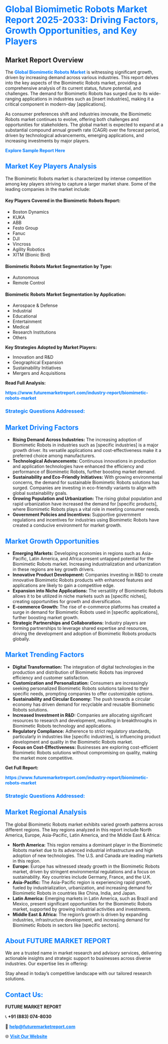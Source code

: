 <h1 style="color: #007BFF;">Global Biomimetic Robots Market Report 2025-2033: Driving Factors, Growth Opportunities, and Key Players</h1>

<section id="overview">
<h2>Market Report Overview</h2>
<p>The <a href="https://www.futuremarketreport.com/industry-report/biomimetic-robots-market" style="color: #007BFF; text-decoration: none;"><strong>Global Biomimetic Robots Market</strong></a> is witnessing significant growth, driven by increasing demand across various industries. This report delves into the key aspects of the Biomimetic Robots market, providing a comprehensive analysis of its current status, future potential, and challenges. The demand for Biomimetic Robots has surged due to its wide-ranging applications in industries such as [insert industries], making it a critical component in modern-day [applications].</p>
<p>As consumer preferences shift and industries innovate, the Biomimetic Robots market continues to evolve, offering both challenges and opportunities for stakeholders. The global market is expected to expand at a substantial compound annual growth rate (CAGR) over the forecast period, driven by technological advancements, emerging applications, and increasing investments by major players.</p>
</section>

<section id="overview">
<p><a href="https://www.futuremarketreport.com/request-sample/reportId=62238" style="color: #007BFF; text-decoration: none;"><strong>Explore Sample Report Here</strong></a></p>
</section>

<section id="key-players">
<h2 style="color: #007BFF;">Market Key Players Analysis</h2>
<p>The Biomimetic Robots market is characterized by intense competition among key players striving to capture a larger market share. Some of the leading companies in the market include:</p>
<h4>Key Players Covered in the Biomimetic Robots Report:</h4>
<ul><li>Boston Dynamics</li><li>KUKA</li><li>ABB</li><li>Festo Group</li><li>Fanuc</li><li>DJI</li><li>Vincross</li><li>Agility Robotics</li><li>XITM (Bionic Bird)</li></ul>
<h4>Biomimetic Robots Market Segmentation by Type:</h4>
<ul><li>Autonomous</li><li>Remote Control</li></ul>

<h4>Biomimetic Robots Market Segmentation by Application:</h4>
<ul><li>Aerospace &amp; Defense</li><li>Industrial</li><li>Educational</li><li>Entertainment</li><li>Medical</li><li>Research Institutions</li><li>Others</li></ul>
<p><strong>Key Strategies Adopted by Market Players:</strong></p>
<ul>
<li>Innovation and R&D</li>
<li>Geographical Expansion</li>
<li>Sustainability Initiatives</li>
<li>Mergers and Acquisitions</li>
</ul>
</section>

<section>
<p><strong>Read Full Analysis: </strong></p><a href="https://www.futuremarketreport.com/industry-report/biomimetic-robots-market" style="color: #007BFF; text-decoration: none;"><strong>https://www.futuremarketreport.com/industry-report/biomimetic-robots-market</strong></a>
<h3 style="color: #007BFF;">Strategic Questions Addressed:</h3>
</section>

<section id="driving-factors">
<h2 style="color: #007BFF;">Market Driving Factors</h2>
<ul>
<li><strong>Rising Demand Across Industries:</strong> The increasing adoption of Biomimetic Robots in industries such as [specific industries] is a major growth driver. Its versatile applications and cost-effectiveness make it a preferred choice among manufacturers.</li>
<li><strong>Technological Advancements:</strong> Continuous innovations in production and application technologies have enhanced the efficiency and performance of Biomimetic Robots, further boosting market demand.</li>
<li><strong>Sustainability and Eco-Friendly Initiatives:</strong> With growing environmental concerns, the demand for sustainable Biomimetic Robots solutions has surged. Companies are investing in eco-friendly variants to align with global sustainability goals.</li>
<li><strong>Growing Population and Urbanization:</strong> The rising global population and rapid urbanization have increased the demand for [specific products], where Biomimetic Robots plays a vital role in meeting consumer needs.</li>
<li><strong>Government Policies and Incentives:</strong> Supportive government regulations and incentives for industries using Biomimetic Robots have created a conducive environment for market growth.</li>
</ul>
</section>

<section id="growth-opportunities">
<h2 style="color: #007BFF;">Market Growth Opportunities</h2>
<ul>
<li><strong>Emerging Markets:</strong> Developing economies in regions such as Asia-Pacific, Latin America, and Africa present untapped potential for the Biomimetic Robots market. Increasing industrialization and urbanization in these regions are key growth drivers.</li>
<li><strong>Innovative Product Development:</strong> Companies investing in R&D to create innovative Biomimetic Robots products with enhanced features and applications are likely to gain a competitive edge.</li>
<li><strong>Expansion into Niche Applications:</strong> The versatility of Biomimetic Robots allows it to be utilized in niche markets such as [specific niches], creating opportunities for growth and diversification.</li>
<li><strong>E-commerce Growth:</strong> The rise of e-commerce platforms has created a surge in demand for Biomimetic Robots used in [specific applications], further boosting market growth.</li>
<li><strong>Strategic Partnerships and Collaborations:</strong> Industry players are forming partnerships to leverage shared expertise and resources, driving the development and adoption of Biomimetic Robots products globally.</li>
</ul>
</section>

<section id="trending-factors">
<h2 style="color: #007BFF;">Market Trending Factors</h2>
<ul>
<li><strong>Digital Transformation:</strong> The integration of digital technologies in the production and distribution of Biomimetic Robots has improved efficiency and customer satisfaction.</li>
<li><strong>Customization and Personalization:</strong> Consumers are increasingly seeking personalized Biomimetic Robots solutions tailored to their specific needs, prompting companies to offer customizable options.</li>
<li><strong>Sustainability and Circular Economy:</strong> The push towards a circular economy has driven demand for recyclable and reusable Biomimetic Robots solutions.</li>
<li><strong>Increased Investment in R&D:</strong> Companies are allocating significant resources to research and development, resulting in breakthroughs in Biomimetic Robots technology and applications.</li>
<li><strong>Regulatory Compliance:</strong> Adherence to strict regulatory standards, particularly in industries like [specific industries], is influencing product development and quality in the Biomimetic Robots market.</li>
<li><strong>Focus on Cost-Effectiveness:</strong> Businesses are exploring cost-efficient Biomimetic Robots solutions without compromising on quality, making the market more competitive.</li>
</ul>
</section>

<section>
<p><strong>Get Full Report: </strong></p><a href="https://www.futuremarketreport.com/industry-report/biomimetic-robots-market" style="color: #007BFF; text-decoration: none;"><strong>https://www.futuremarketreport.com/industry-report/biomimetic-robots-market</strong></a>
<h3 style="color: #007BFF;">Strategic Questions Addressed:</h3>
</section>


<section id="regional-analysis">
<h2 style="color: #007BFF;">Market Regional Analysis</h2>
<p>The global Biomimetic Robots market exhibits varied growth patterns across different regions. The key regions analyzed in this report include North America, Europe, Asia-Pacific, Latin America, and the Middle East & Africa:</p>
<ul>
<li><strong>North America:</strong> This region remains a dominant player in the Biomimetic Robots market due to its advanced industrial infrastructure and high adoption of new technologies. The U.S. and Canada are leading markets in this region.</li>
<li><strong>Europe:</strong> Europe has witnessed steady growth in the Biomimetic Robots market, driven by stringent environmental regulations and a focus on sustainability. Key countries include Germany, France, and the U.K.</li>
<li><strong>Asia-Pacific:</strong> The Asia-Pacific region is experiencing rapid growth, fueled by industrialization, urbanization, and increasing demand for Biomimetic Robots in countries like China, India, and Japan.</li>
<li><strong>Latin America:</strong> Emerging markets in Latin America, such as Brazil and Mexico, present significant opportunities for the Biomimetic Robots market, supported by growing industrial activities and investments.</li>
<li><strong>Middle East & Africa:</strong> The region’s growth is driven by expanding industries, infrastructure development, and increasing demand for Biomimetic Robots in sectors like [specific sectors].</li>
</ul>
</section>

<footer>
<h2 style="color: #007BFF;">About FUTURE MARKET REPORT</h2>
<p>We are a trusted name in market research and advisory services, delivering actionable insights and strategic support to businesses across diverse industries. Our expertise lies in offering:</p>

<p>Stay ahead in today’s competitive landscape with our tailored research solutions.</p>

<h2 style="color: #007BFF;">Contact Us:</h2>
<p><strong>FUTURE MARKET REPORT</strong></p>
<p>📞 <strong>+91 (883) 074-8030</strong></p>
<p>📧 <strong><a href="mailto:help@futuremarketreport.com" style="color: #007BFF;">help@futuremarketreport.com</a></strong></p>
<p>🌐 <strong><a href="https://www.futuremarketreport.com/" style="color: #007BFF;">Visit Our Website</a></strong></p>
</footer>